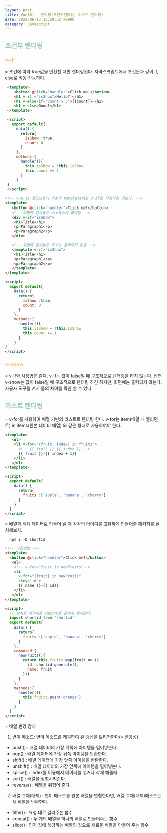 ```yaml
---
layout: post
title: Vue(6) - 랜더링(조건부랜더링, 리스트 랜더링)
date: 2022-06-13 15:59:52 +0900
category: Javascript
---
```


## <span style="color:#97cab3;font-weight:bold">조건부 랜더링</span>
### <span style="color:#febc68;font-weight:bold">v-if</span>  
 = 조건에 따라 true값을 반환할 때만 랜더링된다. 자바스크립트에서 조건문과 같이 if, else로 작동 가능하다.

 ```html
  <template>
     <botton @click="handler">Click me!</botton>
     <h1 v-if ="isShow">Hello?!</h1>
     <h1 v-else-if="count > 3">{{count}}</h1>
     <h1 v-else>Good!</h1>
  </template>

  <script>
    export default{
      data() {
        return{
          isShow :true,
          count: 0
        }
      },
      methods:{
        handler(){
          this.isShow = !this.isShow
          this.count += 1
        }
      }
  }
  </script>
  ``` 
  
  ```html
  <!-- vue.js 컴포넌트의 최상의 template에는 v-if를 작성하면 안된다. -->
  <template>
     <botton @click="handler">Click me!</botton>
     <!-- 화면에 감싸놓은 div요소가 출력됨 -->
     <div v-if="isShow">
      <h1>Title</h1>
      <p>Paragraph1</p>
      <p>Paragraph2</p>
     </div>

     <!-- 화면에 감싸놓은 요소는 출력되지 않음 -->
     <template v-if="isShow">
      <h1>Title</h1>
      <p>Paragraph1</p>
      <p>Paragraph2</p>
     </template>
  </template>

  <script>
    export default{
      data() {
        return{
          isShow :true,
          count: 0
        }
      },
      methods:{
        handler(){
          this.isShow = !this.isShow
          this.count += 1
        }
      }
  }
  </script>
  ```
### <span style="color:#febc68;font-weight:bold">v-show</span>  
= v-if와 사용법은 같다. v-if는 값이 false일 때 구조적으로 렌더링을 하지 않는다. 반면 v-show는 값이 false일 때 구조적으로 렌더링 하긴 하지만, 화면에는 출력되지 않는다. 사용자 도구를 켜서 둘의 차이를 확인 할 수 있다.

## <span style="color:#97cab3;font-weight:bold">리스트 랜더링</span>
= v-for를 사용하여 배열 기반의 리스트로 렌더링 한다. v-for는 item(배열 내 엘리먼트) in items(원본 데이터 배열) 와 같은 형태로 사용하여야 한다. 

  ```html
  <template>
     <ul>
      <li v-for="(fruit, index) in fruits">
        <!-- {{ fruit }}-{{ index }} -->
        {{ fruit }}-{{ index + 1}}
      </li>
     </ul>
  </template>

  <script>
    export default{
      data() {
        return{
          fruits :['apple', 'banana', 'cherry']
        }
      }
    }   
  </script>
  ```


= 배열과 객체 데이터로 만들어 낼 때 각각의 아이디를 고유하게 만들어줄 패키지를 설치해보자.
```bach
  npm i -D shortid
```

  ```html
  <!-- 사용방법 -->
  <template>
    <button @click="handler">Click me!</button>
     <ul>
      <!-- v-for="fruit in newFruits"-->
      <li  
        v-for="{fruit} in newFruits"
        :key="id">
        {{ name }}-{{ id}}
      </li>
     </ul>
  </template>

  <script>
    // 설치한 패키지를 import를 통해서 불러온다!
    import shortid from 'shortid'
    export default{
      data() {
        return{
          fruits :['apple', 'banana', 'cherry']
        }
      },
      computed:{
        newFruits(){
          return this.fruits.map(fruit => ({
            id: shortid.generate(),
            name: fruit
          }))
        }
      },
      methods:{
        handler(){
          this.fruits.push('orange')
        }
      }
    }   
  </script>
  ```

= 배열 변경 감지 
1. 변이 메소드: 변이 메소드를 래핑하여 뷰 갱신을 트리거한다(= 반응성)
- push() : 배열 데이터의 가장 뒤쪽에 아이템을 밀어넣는다.
- pop() : 배열 데이터에 가장 뒤쪽 아이템을 반환한다.
- shift() : 배열 데이터에 가장 앞쪽 아이템을 반환한다.
- unshift() : 배열 데이터의 가장 앞쪽에 아이템을 밀어넣는다.
- splice() : index를 이용해서 데이터를 넣거나 삭제 해줄때
- sort() : 배열을 정렬시켜준다.
- reverse() : 배열을 뒤집어 준다.

2. 배열 교체(대체) : 변이 메소드를 원본 배열을 변형한다면, 배열 교체(대체)메소드는 새 배열을 반환한다.
- filter() : 요청 대로 걸러주는 함수
- concat() : 두 개의 배열을 하나의 배열로 만들어주는 함수
- slice() : 인자 값에 해당하는 배열의 값으로 새로운 배열을 만들어 주는 함수

